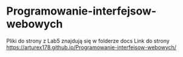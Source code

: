 # Programowanie-interfejsow-webowych

Pliki do strony z Lab5 znajdują się w folderze docs
Link do strony https://arturex178.github.io/Programowanie-interfejsow-webowych/
